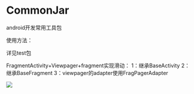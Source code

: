 # CommonJar
android开发常用工具包

使用方法：

详见test包

FragmentActivity+Viewpager+fragment实现滑动：
1：继承BaseActivity
2：继承BaseFragment
3：viewpager的adapter使用FragPagerAdapter

![](https://github.com/wangyi793797714/CommonJar/blob/master/screenfolder/viewpager.png)
